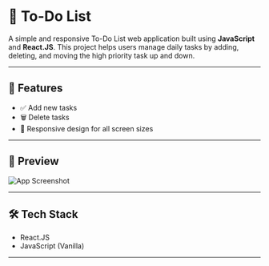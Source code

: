 # 📝 To-Do List

A simple and responsive To-Do List web application built using **JavaScript** and **React.JS**. This project helps users manage daily tasks by adding, deleting, and moving the high priority task up and down.

---

## 🚀 Features

- ✅ Add new tasks
- 🗑️ Delete tasks
- 📱 Responsive design for all screen sizes

---

## 📸 Preview

![App Screenshot](./assets/Preview.png)

---

## 🛠️ Tech Stack

- React.JS
- JavaScript (Vanilla)

---


